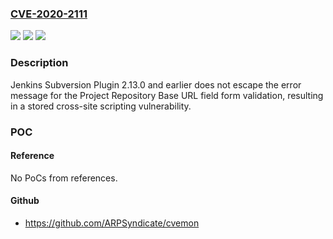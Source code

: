 ### [CVE-2020-2111](https://cve.mitre.org/cgi-bin/cvename.cgi?name=CVE-2020-2111)
![](https://img.shields.io/static/v1?label=Product&message=Jenkins%20Subversion%20Plugin&color=blue)
![](https://img.shields.io/static/v1?label=Version&message=%3C%3D%202.13.0%20&color=brighgreen)
![](https://img.shields.io/static/v1?label=Vulnerability&message=CWE-79%3A%20Improper%20Neutralization%20of%20Input%20During%20Web%20Page%20Generation%20('Cross-site%20Scripting')&color=brighgreen)

### Description

Jenkins Subversion Plugin 2.13.0 and earlier does not escape the error message for the Project Repository Base URL field form validation, resulting in a stored cross-site scripting vulnerability.

### POC

#### Reference
No PoCs from references.

#### Github
- https://github.com/ARPSyndicate/cvemon

